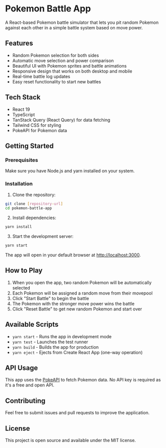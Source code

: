 # Pokemon Battle App

A React-based Pokemon battle simulator that lets you pit random Pokemon against each other in a simple battle system based on move power.

## Features

- Random Pokemon selection for both sides
- Automatic move selection and power comparison
- Beautiful UI with Pokemon sprites and battle animations
- Responsive design that works on both desktop and mobile
- Real-time battle log updates
- Easy reset functionality to start new battles

## Tech Stack

- React 19
- TypeScript
- TanStack Query (React Query) for data fetching
- Tailwind CSS for styling
- PokeAPI for Pokemon data

## Getting Started

### Prerequisites

Make sure you have Node.js and yarn installed on your system.

### Installation

1. Clone the repository:
```bash
git clone [repository-url]
cd pokemon-battle-app
```

2. Install dependencies:
```bash
yarn install
```

3. Start the development server:
```bash
yarn start
```

The app will open in your default browser at [http://localhost:3000](http://localhost:3000).

## How to Play

1. When you open the app, two random Pokemon will be automatically selected
2. Each Pokemon will be assigned a random move from their movepool
3. Click "Start Battle" to begin the battle
4. The Pokemon with the stronger move power wins the battle
5. Click "Reset Battle" to get new random Pokemon and start over

## Available Scripts

- `yarn start` - Runs the app in development mode
- `yarn test` - Launches the test runner
- `yarn build` - Builds the app for production
- `yarn eject` - Ejects from Create React App (one-way operation)

## API Usage

This app uses the [PokeAPI](https://pokeapi.co/) to fetch Pokemon data. No API key is required as it's a free and open API.

## Contributing

Feel free to submit issues and pull requests to improve the application.

## License

This project is open source and available under the MIT license.
